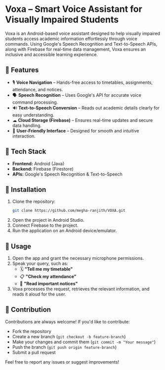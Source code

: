 # Voxa – Smart Voice Assistant for Visually Impaired Students  

Voxa is an Android-based voice assistant designed to help visually impaired students access academic information effortlessly through voice commands. Using Google's Speech Recognition and Text-to-Speech APIs, along with Firebase for real-time data management, Voxa ensures an inclusive and accessible learning experience.  

## 📌 Features  

- 🎙 **Voice Navigation** – Hands-free access to timetables, assignments, attendance, and notices.  
- 🗣 **Speech Recognition** – Uses Google's API for accurate voice command processing.  
- 🔊 **Text-to-Speech Conversion** – Reads out academic details clearly for easy understanding.  
- ☁ **Cloud Storage (Firebase)** – Ensures real-time updates and secure data handling.  
- 🎯 **User-Friendly Interface** – Designed for smooth and intuitive interaction.  

## 🚀 Tech Stack  
 
- **Frontend:** Android (Java)  
- **Backend:** Firebase (Firestore)  
- **APIs:** Google's Speech Recognition & Text-to-Speech  
 
## 🔧 Installation  

1. Clone the repository:   
   ```bash
   git clone https://github.com/megha-ranjith/VOXA.git
   ```
2. Open the project in Android Studio.
3. Connect Firebase to the project.
4. Run the application on an Android device/emulator.

## 📜 Usage  

1. Open the app and grant the necessary microphone permissions.  
2. Speak your query, such as:  
   - 🗓 **"Tell me my timetable"**  
   - 📋 **"Check my attendance"**  
   - 📢 **"Read important notices"**  
3. Voxa processes the request, retrieves the relevant information, and reads it aloud for the user.  

## 🤝 Contribution  

Contributions are always welcome! If you'd like to contribute:  
- Fork the repository  
- Create a new branch (`git checkout -b feature-branch`)  
- Make your changes and commit them (`git commit -m "Your message"`)  
- Push the branch (`git push origin feature-branch`)  
- Submit a pull request  

Feel free to report any issues or suggest improvements!  
